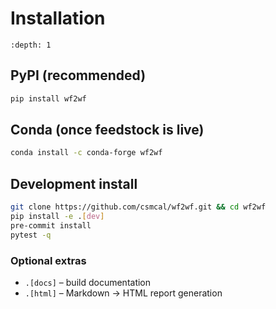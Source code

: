 # Installation

```{contents} Table of Contents
:depth: 1
```

## PyPI (recommended)
```bash
pip install wf2wf
```

## Conda (once feedstock is live)
```bash
conda install -c conda-forge wf2wf
```

## Development install
```bash
git clone https://github.com/csmcal/wf2wf.git && cd wf2wf
pip install -e .[dev]
pre-commit install
pytest -q
```

### Optional extras
* `.[docs]` – build documentation
* `.[html]` – Markdown → HTML report generation

